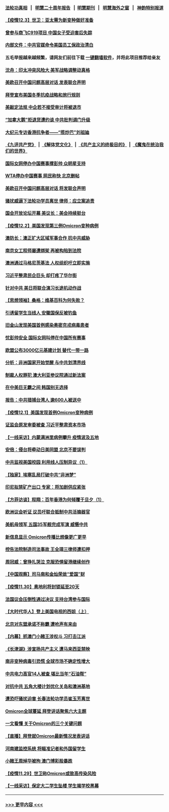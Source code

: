 #### [法轮功真相](https://github.com/gfw-breaker/truth/blob/master/README.md?t=0) &nbsp;&nbsp;|&nbsp;&nbsp; [明慧二十周年报告](https://github.com/gfw-breaker/mh-reports/blob/master/README.md?t=0) &nbsp;&nbsp;|&nbsp;&nbsp;[明慧期刊](https://github.com/gfw-breaker/mh-qikan) &nbsp;&nbsp;|&nbsp;&nbsp; [明慧海外之窗](https://github.com/gfw-breaker/mh-news/blob/master/README.md?t=0) &nbsp;&nbsp;|&nbsp;&nbsp; [神韵特别报道](https://github.com/gfw-breaker/mh-news/blob/master/shenyun.md?t=0)
#### [【疫情12.3】世卫：亚太需为新变种做好准备](../pages/nf4514/n13414734.md?t=12032301) 
#### [曾参与商飞C919项目 中国女子受迫害后失踪](../pages/nf4514/n13413998.md?t=12032301) 
#### [内部文件：中共官媒命令美国员工保政治清白](../pages/nf4514/n13413559.md?t=12032301) 
#### 五毛举报越来越频繁，请网友们前往下载 [一键翻墙软件](https://github.com/gfw-breaker/ssr-accounts)，并将此项目推荐给亲友
#### [沈舟：印太冲突风险大 美军战略调整动真格](../pages/nf4514/n13413327.md?t=12032301) 
#### [美欧召开中国问题高层对话 发表联合声明](../pages/nf4514/n13413767.md?t=12032301) 
#### [拜登宣布美国冬季抗疫战略和旅行规则](../pages/nf4514/n13413566.md?t=12032301) 
#### [美敲定法规 中企若不接受审计将被退市](../pages/nf4514/n13413409.md?t=12032301) 
#### [“加拿大鹅”拒退货遭约谈 中共批判调门升级](../pages/nf4514/n13413377.md?t=12032301) 
#### [大纪元专访香港抗争者——“揽炒巴”刘祖廸](../pages/nf4514/n13411004.md?t=12032301) 
#### [《九评共产党》](https://github.com/begood0513/9ping.md/blob/master/README.md) &nbsp;|&nbsp; [《解体党文化》](../../../../jtdwh.md/blob/master/README.md)  &nbsp;|&nbsp; [《共产主义的终极目的》](../../../../gczydzjmd.md/blob/master/README.md) &nbsp;|&nbsp; [《魔鬼在统治我们的世界》](../../../../mgztzwmdsj.md/blob/master/README.md) 
#### [国际女网停办中国赛事撑彭帅 众眀星支持](../pages/nf4514/n13411142.md?t=12032301) 
#### [WTA停办中国赛事 网民称快 北京删帖](../pages/nf4514/n13412837.md?t=12032301) 
#### [美欧召开中国问题高层对话 将发联合声明](../pages/nf4514/n13413059.md?t=12032301) 
#### [骚扰威逼下法轮功学员离世 律师：应立案追责](../pages/nf4514/n13411227.md?t=12032301) 
#### [国会开放论坛开幕 美议长：美会持续挺台](../pages/nf4514/n13412818.md?t=12032301) 
#### [【疫情12.2】美国发现第三例Omicron变种病例](../pages/nf4514/n13412331.md?t=12032301) 
#### [澳防长：澳正扩大区域军事合作 抗中共威胁](../pages/nf4514/n13411967.md?t=12032301) 
#### [南京女工程师屡遭绑架 再被构陷到法院](../pages/nf4514/n13410744.md?t=12032301) 
#### [澳洲通过马格尼茨基法 人权组织吁立即实施](../pages/nf4514/n13411601.md?t=12032301) 
#### [习近平整肃民企巨头 却打疼了华尔街](../pages/nf4514/n13411621.md?t=12032301) 
#### [针对中共 美日将联合演习长途机动作战](../pages/nf4514/n13411570.md?t=12032301) 
#### [【思想领袖】桑格：维基百科为何失败？](../pages/nf4514/n13385004.md?t=12032301) 
#### [引诱留学生当线人 安徽国保反被钓鱼](../pages/nf4514/n13410912.md?t=12032301) 
#### [旧金山发现美国首例感染奥密克戎病毒患者](../pages/nf4514/n13411049.md?t=12032301) 
#### [忧彭帅安全 国际女网叫停在中国所有赛事](../pages/nf4514/n13410980.md?t=12032301) 
#### [欧盟公布3000亿元基建计划 替代一带一路](../pages/nf4514/n13410779.md?t=12032301) 
#### [分析：非洲国家开始觉醒 与中共划清界线](../pages/nf4514/n13408492.md?t=12032301) 
#### [制裁人权罪犯 澳大利亚参议院通过新法案](../pages/nf4514/n13409896.md?t=12032301) 
#### [在中美巨无霸之间 韩国别无选择](../pages/nf4514/n13410652.md?t=12032301) 
#### [报告：中共猎捕台湾人 逾600人被送中](../pages/nf4514/n13407993.md?t=12032301) 
#### [【疫情12.1】美国发现首例Omicron变种病例](../pages/nf4514/n13409958.md?t=12032301) 
#### [证监会原发审委被查 习近平整肃资本市场](../pages/nf4514/n13410583.md?t=12032301) 
#### [【一线采访】内蒙满洲里病例攀升 疫情波及五地](../pages/nf4514/n13409537.md?t=12032301) 
#### [安倍：侵台将牵动日美同盟 北京不要误判](../pages/nf4514/n13409579.md?t=12032301) 
#### [中共监视美国校园 利用线人压制异议（1）](../pages/nf4514/n13409420.md?t=12032301) 
#### [【独家】埃塞乱局打破中共“非洲梦”](../pages/nf4514/n13408807.md?t=12032301) 
#### [印尼拟禁矿产出口 专家：将加剧供应紧张](../pages/nf4514/n13409369.md?t=12032301) 
#### [【方菲访谈】程翔：百年香港为何倾覆于旦夕（1）](../pages/nf4514/n13408816.md?t=12032301) 
#### [欧洲议会听证 议员吁联合抵制中共活摘器官](../pages/nf4514/n13408587.md?t=12032301) 
#### [美航母领军 五国35军舰完成军演 威慑中共](../pages/nf4514/n13408385.md?t=12032301) 
#### [新信息显示 Omicron传播比想像更广更早](../pages/nf4514/n13408299.md?t=12032301) 
#### [控告法院制造司法事故 王全璋三律师遭扣押](../pages/nf4514/n13407502.md?t=12032301) 
#### [周冠威：曾挣扎哭泣 克服恐惧留港继续创作](../pages/nf4514/n13407859.md?t=12032301) 
#### [【中国观察】司马南和金灿荣敛“爱国”财](../pages/nf4514/n13407690.md?t=12032301) 
#### [【疫情11.30】奥地利将封锁延至20天](../pages/nf4514/n13407543.md?t=12032301) 
#### [法国议会压倒性通过决议 支持台湾参与国际](../pages/nf4514/n13407368.md?t=12032301) 
#### [【大时代华人】登上美国电视的西姐（上）](../pages/nf4514/n13406473.md?t=12032301) 
#### [北京对东盟承诺不称霸 遭呛声有来由](../pages/nf4514/n13407371.md?t=12032301) 
#### [【内幕】抓澳门小赌王涉权斗 习打击江派](../pages/nf4514/n13406823.md?t=12032301) 
#### [《长津湖》涉宣扬共产主义 遭马来西亚禁映](../pages/nf4514/n13406828.md?t=12032301) 
#### [南非变种病毒引恐慌 全球市场不确定性增大](../pages/nf4514/n13406757.md?t=12032301) 
#### [中共电力高官14人被查 堪比当年“石油帮”](../pages/nf4514/n13406577.md?t=12032301) 
#### [对抗中共 五角大楼计划优化关岛和澳洲基地](../pages/nf4514/n13406412.md?t=12032301) 
#### [遭恐吓骚扰迫害 长春法轮功学员崔玉芳离世](../pages/nf4514/n13406307.md?t=12032301) 
#### [Omicron全球蔓延 拜登讲话聚焦六大主题](../pages/nf4514/n13406318.md?t=12032301) 
#### [一文看懂 关于Omicron的三个关键问题](../pages/nf4514/n13406253.md?t=12032301) 
#### [【直播】拜登就Omicron最新情况发表讲话](../pages/nf4514/n13406233.md?t=12032301) 
#### [河南建监控系统 将瞄准记者和外国留学生](../pages/nf4514/n13406013.md?t=12032301) 
#### [小赌王周焯华被拘 澳门博彩股暴跌](../pages/nf4514/n13406081.md?t=12032301) 
#### [【疫情11.29】世卫称Omicron或致高传染风险](../pages/nf4514/n13405459.md?t=12032301) 
#### [【一线采访】保定大二学生坠楼 学生揭学校黑幕](../pages/nf4514/n13405464.md?t=12032301) 

----
#### [ >>> 更早内容 <<< ](../indexes/nf4514-earlier.md)
